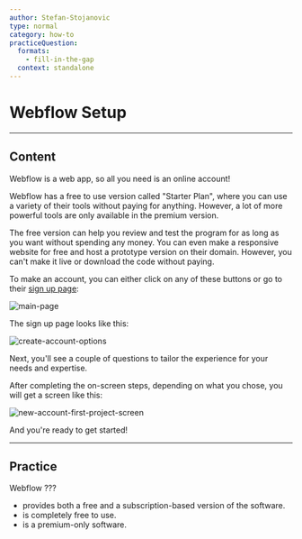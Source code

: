 ```yaml
---
author: Stefan-Stojanovic
type: normal
category: how-to
practiceQuestion:
  formats:
    - fill-in-the-gap
  context: standalone
---
```


# Webflow Setup


---

## Content

Webflow is a web app, so all you need is an online account!

Webflow has a free to use version called "Starter Plan", where you can use a variety of their tools without paying for anything. However, a lot of more powerful tools are only available in the premium version.

The free version can help you review and test the program for as long as you want without spending any money. You can even make a responsive website for free and host a prototype version on their domain. However, you can't make it live or download the code without paying.

To make an account, you can either click on any of these buttons or go to their [sign up page](https://webflow.com/dashboard/signup):

![main-page](https://img.enkipro.com/6fadece36a73df6499fb134b9418c678.png)

The sign up page looks like this:

![create-account-options](https://img.enkipro.com/16703b84a5a0810449a81f6b1ff3c3be.png)

Next, you'll see a couple of questions to tailor the experience for your needs and expertise.

After completing the on-screen steps, depending on what you chose, you will get a screen like this:

![new-account-first-project-screen](https://img.enkipro.com/91d31e018c219cedc37034a48ddc32a5.png)

And you're ready to get started!


---

## Practice

Webflow ???

- provides both a free and a subscription-based version of the software.
- is completely free to use.
- is a premium-only software.
 

